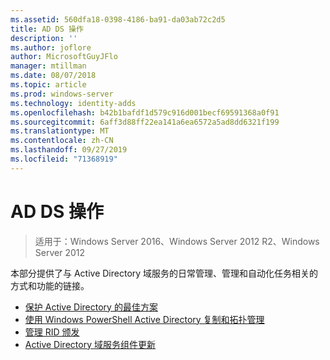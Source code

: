 ```yaml
---
ms.assetid: 560dfa18-0398-4186-ba91-da03ab72c2d5
title: AD DS 操作
description: ''
ms.author: joflore
author: MicrosoftGuyJFlo
manager: mtillman
ms.date: 08/07/2018
ms.topic: article
ms.prod: windows-server
ms.technology: identity-adds
ms.openlocfilehash: b42b1bafdf1d579c916d001becf69591368a0f91
ms.sourcegitcommit: 6aff3d88ff22ea141a6ea6572a5ad8dd6321f199
ms.translationtype: MT
ms.contentlocale: zh-CN
ms.lasthandoff: 09/27/2019
ms.locfileid: "71368919"
---
```

# <a name="ad-ds-operations"></a>AD DS 操作

>适用于：Windows Server 2016、Windows Server 2012 R2、Windows Server 2012

本部分提供了与 Active Directory 域服务的日常管理、管理和自动化任务相关的方式和功能的链接。
  
* [保护 Active Directory 的最佳方案](../../../ad-ds/plan/security-best-practices/Best-Practices-for-Securing-Active-Directory.md)  
* [使用 Windows PowerShell Active Directory 复制和拓扑管理](../../../ad-ds/manage/powershell/Active-Directory-Replication-and-Topology-Management-Using-Windows-PowerShell.md)  
* [管理 RID 颁发](../../../ad-ds/manage/Managing-RID-Issuance.md)  
* [Active Directory 域服务组件更新](../../../ad-ds/manage/component-updates/Active-Directory-Domain-Services-Component-Updates.md)
